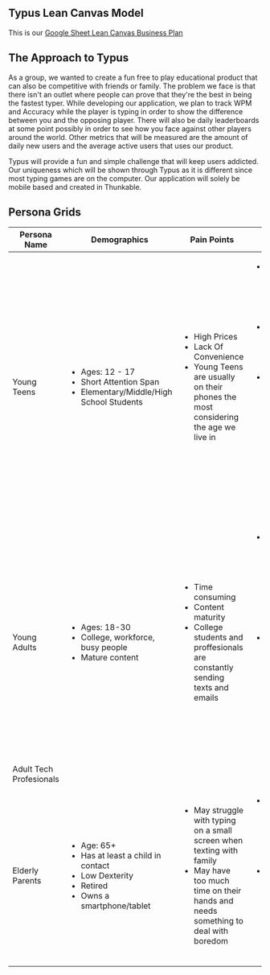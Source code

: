 ## Typus Lean Canvas Model
This is our [Google Sheet Lean Canvas Business Plan](https://docs.google.com/presentation/d/1R997Jq1Qm0ydhKRStoI50VBnLdWLrP8F3n-R83TFQRA/edit#slide=id.g28fcf514030_0_93)

## The Approach to Typus
As a group, we wanted to create a fun free to play educational product that can also be competitive with friends or family. The problem we face is that there isn't an outlet where people can prove that they're the best in being the fastest typer. While developing our application, we plan to track WPM and Accuracy while the player is typing in order to show the difference between you and the opposing player. There will also be daily leaderboards at some point possibly in order to see how you face against other players around the world. Other metrics that will be measured are the amount of daily new users and the average active users that uses our product.

Typus will provide a fun and simple challenge that will keep users addicted. Our uniqueness which will be shown through Typus as it is different since most typing games are on the computer. Our application will solely be mobile based and created in Thunkable.


## Persona Grids
Persona Name | Demographics | Pain Points | Solutions
-|-|-|-
Young Teens | <ul><li>Ages: 12 - 17</li> <li>Short Attention Span</li><li>Elementary/Middle/High School Students</li></ul> | <ul><li>High Prices</li> <li>Lack Of Convenience</li> <li>Young Teens are usually on their phones the most considering the age we live in</ul></li> | <ul><li>Make the game accessible by making it free for everyone</li> <li>Prioritize user’s convenience by making it simple</li><li>Possibly make our product an educational app to help the young teens learn and improve their ability to focus on a task for longer periods of time.</ul></li>
Young Adults |<ul><li>Ages: 18-30 </li> <li>College, workforce, busy people</li><li>Mature content</li></ul> | <ul><li>Time consuming</li> <li>Content maturity</li> <li>College students and proffesionals are constantly sending texts and emails</ul></li> | <ul><li>Make the game interesting to older groups through more mature content and less time consuming game modes </li><li>Promote the social aspect of our app through the use of leaderboards and challenges, as well as incentivise adding friends</ul></li>
Adult Tech Profesionals |
Elderly Parents | <ul><li>Age: 65+</li> <li>Has at least a child in contact</li> <li>Low Dexterity</li><li>Retired</li> <li>Owns a smartphone/tablet</li> </ul> | <ul><li>May struggle with typing on a small screen when texting with family</li> <li>May have too much time on their hands and needs something to deal with boredom</li></ul> | <ul><li>Offers an outlet to practice with their typing on a mobile device with the prompts</li> <li>Challenging themselves by seeing if they can type the fastest they can for a specific prompt</li></ul>
